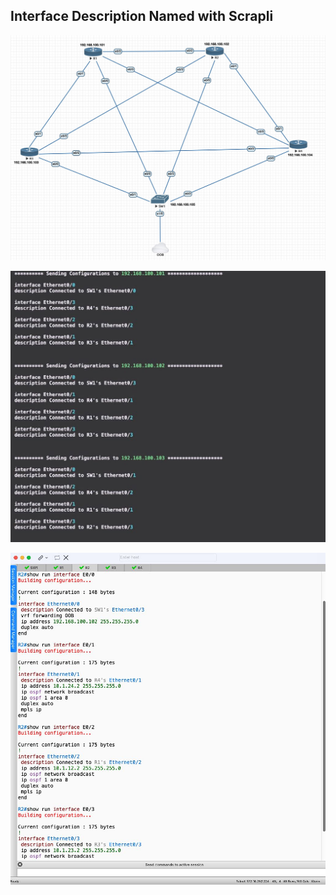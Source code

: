 ## Interface Description Named with Scrapli

![topology](./screenshots/topology.jpg)

![config](./screenshots/config.jpg)

![output](./screenshots/output.jpg)